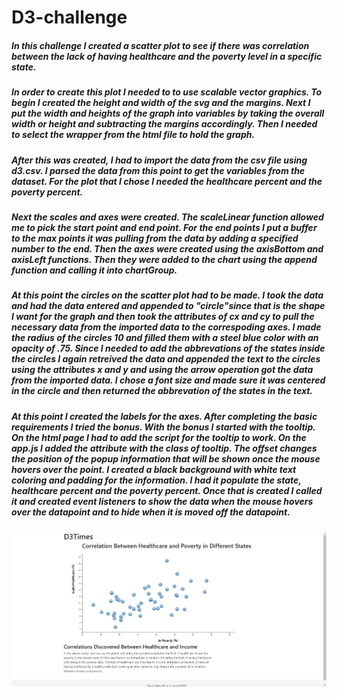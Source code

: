 # D3-challenge

##### In this challenge I created a scatter plot to see if there was correlation between the lack of having healthcare and the poverty level in a specific state. 

##### In order to create this plot I needed to to use scalable vector graphics. To begin I created the height and width of the svg and the margins. Next I put the width and heights of the graph into variables by taking the overall width or height and subtracting the margins accordingly. Then I needed to select the wrapper from the html file to hold the graph. 

##### After this was created, I had to import the data from the csv file using d3.csv. I parsed the data from this point to get the variables from the dataset. For the plot that I chose I needed the healthcare percent and the poverty percent.

##### Next the scales and axes were created. The scaleLinear function allowed me to pick the start point and end point. For the end points I put a buffer to the max points it was pulling from the data by adding a specified number to the end. Then the axes were created using the axisBottom and axisLeft functions. Then they were added to the chart using the append function and calling it into chartGroup.

##### At this point the circles on the scatter plot had to be made. I took the data and had the data entered and appended to "circle"since that is the shape I want for the graph and then took the attributes of cx and cy to pull the necessary data from the imported data to the correspoding axes. I made the radius of the circles 10 and filled them with a steel blue color with an opacity of .75. Since I needed to add the abbrevations of the states inside the circles I again retreived the data and appended the text to the circles using the attributes x and y and using the arrow operation got the data from the imported data. I chose a font size and made sure it was centered in the circle and then returned the abbrevation of the states in the text.

##### At this point I created the labels for the axes. After completing the basic requirements I tried the bonus. With the bonus I started with the tooltip. On the html page I had to add the script for the tooltip to work. On the app.js I added the attribute with the class of tooltip. The offset changes the position of the popup information that will be shown once the mouse hovers over the point. I created a black background with white text coloring and padding for the information. I had it populate the state, healthcare percent and the poverty percent. Once that is created I called it and created event listeners to show the data when the mouse hovers over the datapoint and to hide when it is moved off the datapoint.

![alt text](https://github.com/asritcaceres/D3-challenge/blob/main/D3_data_journalism/assets/images/final_product.PNG?raw=true)